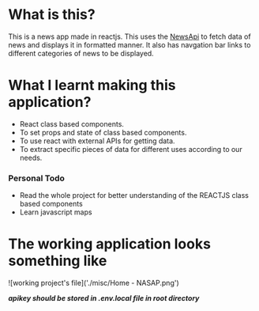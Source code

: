 # What is this?
This is a news app made in reactjs. This uses the [NewsApi](newsapi.org) to fetch data of news and displays it in formatted manner. It also has navgation bar links to different categories of news to be displayed.

# What I learnt making this application?
- React class based components.
- To set props and state of class based components.
- To use react with external APIs for getting data.
- To extract specific pieces of data for different uses according to our needs. 

### Personal Todo
- Read the whole project for better understanding of the REACTJS class based components
- Learn javascript maps

# The working application looks something like
![working project's file]('./misc/Home - NASAP.png')

***apikey should be stored in .env.local file in root directory***
